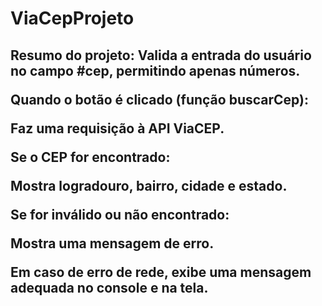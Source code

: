 # ViaCepProjeto

<h2>
  Resumo do projeto:
Valida a entrada do usuário no campo #cep, permitindo apenas números.

Quando o botão é clicado (função buscarCep):

Faz uma requisição à API ViaCEP.

Se o CEP for encontrado:

Mostra logradouro, bairro, cidade e estado.

Se for inválido ou não encontrado:

Mostra uma mensagem de erro.

Em caso de erro de rede, exibe uma mensagem adequada no console e na tela.
</h2>
